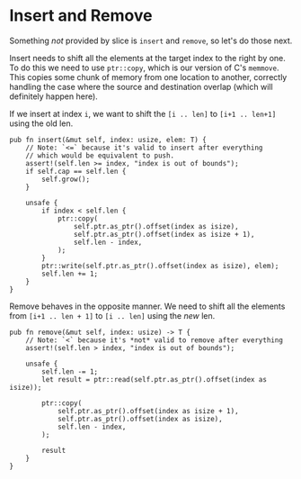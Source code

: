 # Insert and Remove

Something *not* provided by slice is `insert` and `remove`, so let's do those
next.

Insert needs to shift all the elements at the target index to the right by one.
To do this we need to use `ptr::copy`, which is our version of C's `memmove`.
This copies some chunk of memory from one location to another, correctly
handling the case where the source and destination overlap (which will
definitely happen here).

If we insert at index `i`, we want to shift the `[i .. len]` to `[i+1 .. len+1]`
using the old len.

```rust,ignore
pub fn insert(&mut self, index: usize, elem: T) {
    // Note: `<=` because it's valid to insert after everything
    // which would be equivalent to push.
    assert!(self.len >= index, "index is out of bounds");
    if self.cap == self.len {
        self.grow();
    }

    unsafe {
        if index < self.len {
            ptr::copy(
                self.ptr.as_ptr().offset(index as isize),
                self.ptr.as_ptr().offset(index as isize + 1),
                self.len - index,
            );
        }
        ptr::write(self.ptr.as_ptr().offset(index as isize), elem);
        self.len += 1;
    }
}
```

Remove behaves in the opposite manner. We need to shift all the elements from
`[i+1 .. len + 1]` to `[i .. len]` using the *new* len.

```rust,ignore
pub fn remove(&mut self, index: usize) -> T {
    // Note: `<` because it's *not* valid to remove after everything
    assert!(self.len > index, "index is out of bounds");

    unsafe {
        self.len -= 1;
        let result = ptr::read(self.ptr.as_ptr().offset(index as isize));

        ptr::copy(
            self.ptr.as_ptr().offset(index as isize + 1),
            self.ptr.as_ptr().offset(index as isize),
            self.len - index,
        );

        result
    }
}
```
